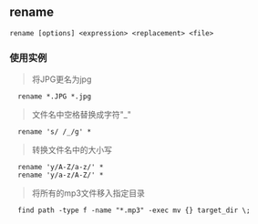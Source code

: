
rename
------------------------------------

    rename [options] <expression> <replacement> <file>

### 使用实例

> 将JPG更名为jpg

      rename *.JPG *.jpg

> 文件名中空格替换成字符"_"

      rename 's/ /_/g' *

> 转换文件名中的大小写

      rename 'y/A-Z/a-z/' *
      rename 'y/a-z/A-Z/' *

> 将所有的mp3文件移入指定目录

      find path -type f -name "*.mp3" -exec mv {} target_dir \;
